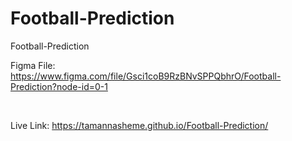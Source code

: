 # Football-Prediction
Football-Prediction

Figma File:
https://www.figma.com/file/Gsci1coB9RzBNvSPPQbhrO/Football-Prediction?node-id=0-1


<br>

Live Link:
https://tamannasheme.github.io/Football-Prediction/

